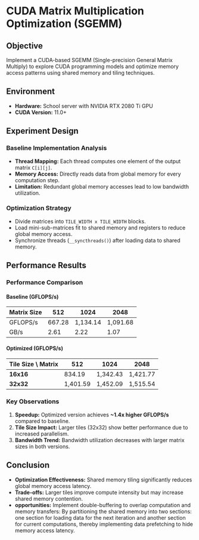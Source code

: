 # CUDA Matrix Multiplication Optimization (SGEMM)


## Objective
Implement a CUDA-based SGEMM (Single-precision General Matrix Multiply) to explore CUDA programming models and optimize memory access patterns using shared memory and tiling techniques.


## Environment
- **Hardware:** School server with NVIDIA RTX 2080 Ti GPU
- **CUDA Version:** 11.0+

## Experiment Design

### Baseline Implementation Analysis
- **Thread Mapping:** Each thread computes one element of the output matrix `C[i][j]`.
- **Memory Access:** Directly reads data from global memory for every computation step.
- **Limitation:** Redundant global memory accesses lead to low bandwidth utilization.

### Optimization Strategy
   - Divide matrices into `TILE_WIDTH x TILE_WIDTH` blocks.
   - Load mini-sub-matrices fit to shared memory and registers to reduce global memory access.
   - Synchronize threads (`__syncthreads()`) after loading data to shared memory.


## Performance Results

### Performance Comparison
#### Baseline (GFLOPS/s)
| Matrix Size | 512       | 1024       | 2048        |
|-------------|-----------|------------|-------------|
| GFLOPS/s    | 667.28    | 1,134.14   | 1,091.68    |
| GB/s        | 2.61      | 2.22       | 1.07        |

#### Optimized (GFLOPS/s)
| Tile Size \ Matrix | 512       | 1024       | 2048        |
|--------------------|-----------|------------|-------------|
| **16x16**          | 834.19    | 1,342.43   | 1,421.77    |
| **32x32**          | 1,401.59  | 1,452.09   | 1,515.54    |

### Key Observations
1. **Speedup:** Optimized version achieves **~1.4x higher GFLOPS/s** compared to baseline.
2. **Tile Size Impact:** Larger tiles (32x32) show better performance due to increased parallelism.
3. **Bandwidth Trend:** Bandwidth utilization decreases with larger matrix sizes in both versions.


## Conclusion
- **Optimization Effectiveness:** Shared memory tiling significantly reduces global memory access latency.
- **Trade-offs:** Larger tiles improve compute intensity but may increase shared memory contention.
- **opportunities:** Implement double-buffering to overlap computation and memory transfers: By partitioning the shared memory into two sections: one section for loading data for the next iteration and another section for current computations, thereby implementing data prefetching to hide memory access latency.

